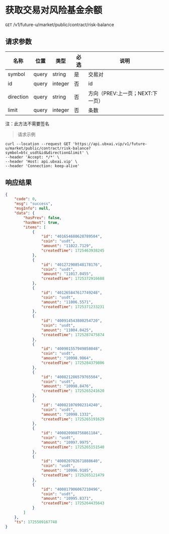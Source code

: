 # 获取交易对风险基金余额

`GET` /v1/future-u/market/public/contract/risk-balance

## 请求参数

| 名称      | 位置  | 类型    | 必选 | 说明                             |
| --------- | ----- | ------- | ---- | -------------------------------- |
| symbol    | query | string  | 是   | 交易对                           |
| id        | query | integer | 否   | id                               |
| direction | query | string  | 否   | 方向（PREV:上一页；NEXT:下一页） |
| limit     | query | integer | 否   | 条数                             |

注：此方法不需要签名

> 请求示例

```shell
curl --location --request GET 'https://api.ubxai.vip/v1/future-u/market/public/contract/risk-balance?symbol=btc_usdt&id&direction&limit' \
--header 'Accept: */*' \
--header 'Host: api.ubxai.vip' \
--header 'Connection: keep-alive'
```

## 响应结果

```json
{
    "code": 0,
    "msg": "success",
    "msgInfo": null,
    "data": {
        "hasPrev": false,
        "hasNext": true,
        "items": [
            {
                "id": "401654680628789504",
                "coin": "usdt",
                "amount": "11022.7129",
                "createdTime": 1725463938245
            },
            {
                "id": "401272908548178176",
                "coin": "usdt",
                "amount": "11017.0455",
                "createdTime": 1725372916688
            },
            {
                "id": "401265847617749248",
                "coin": "usdt",
                "amount": "11006.5571",
                "createdTime": 1725371233231
            },
            {
                "id": "400914543800254720",
                "coin": "usdt",
                "amount": "11004.0425",
                "createdTime": 1725287475874
            },
            {
                "id": "400901557949858048",
                "coin": "usdt",
                "amount": "10998.9864",
                "createdTime": 1725284379806
            },
            {
                "id": "400821286579765504",
                "coin": "usdt",
                "amount": "10998.8476",
                "createdTime": 1725265241620
            },
            {
                "id": "400821076902314240",
                "coin": "usdt",
                "amount": "10998.1332",
                "createdTime": 1725265191629
            },
            {
                "id": "400820908756861184",
                "coin": "usdt",
                "amount": "10997.9975",
                "createdTime": 1725265151540
            },
            {
                "id": "400820782671888640",
                "coin": "usdt",
                "amount": "10996.9185",
                "createdTime": 1725265121479
            },
            {
                "id": "400817906067210496",
                "coin": "usdt",
                "amount": "10995.8371",
                "createdTime": 1725264435643
            }
        ]
    },
    "ts": 1725509167748
}
```

